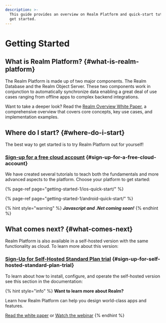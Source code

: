 ```yaml
---
description: >-
  This guide provides an overview on Realm Platform and quick-start tutorials to
  get started.
---
```


# Getting Started

## What is Realm Platform? {#what-is-realm-platform}

The Realm Platform is made up of two major components. The Realm Database and the Realm Object Server. These two components work in conjunction to automatically synchronize data enabling a great deal of use cases ranging from offline apps to complex backend integrations.

Want to take a deeper look? Read the [Realm Overview White Paper](https://www2.realm.io/whitepaper/realm-overview-registration), a comprehensive overview that covers core concepts, key use cases, and implementation examples.

## Where do I start? {#where-do-i-start}

The best way to get started is to try Realm Platform out for yourself!

### [Sign-up for a free cloud account](https://cloud.realm.io/) {#sign-up-for-a-free-cloud-account}

We have created several tutorials to teach both the fundamentals and more advanced aspects to the platform. Choose your platform to get started:

{% page-ref page="getting-started-1/ios-quick-start/" %}

{% page-ref page="getting-started-1/android-quick-start/" %}

{% hint style="warning" %}
_**Javascript and .Net coming soon!**_
{% endhint %}

## What comes next? {#what-comes-next}

Realm Platform is also available in a self-hosted version with the same functionality as cloud. To learn more about this version:

### [Sign-Up for Self-Hosted Standard Plan trial](https://realm.io/trial/self-hosted-standard-plan) {#sign-up-for-self-hosted-standard-plan-trial}

To learn about how to install, configure, and operate the self-hosted version see this section in the documentation:

{% hint style="info" %}
**Want to learn more about Realm?**

Learn how Realm Platform can help you design world-class apps and features.

[Read the white paper](https://www2.realm.io/whitepaper/realm-overview-registration?_ga=2.266659790.1140662478.1513013122-2031688623.1501706764) or [Watch the webinar](https://www2.realm.io/webinar/realm-platform-2-overview-registration?_ga=2.97855199.1140662478.1513013122-2031688623.1501706764)
{% endhint %}


